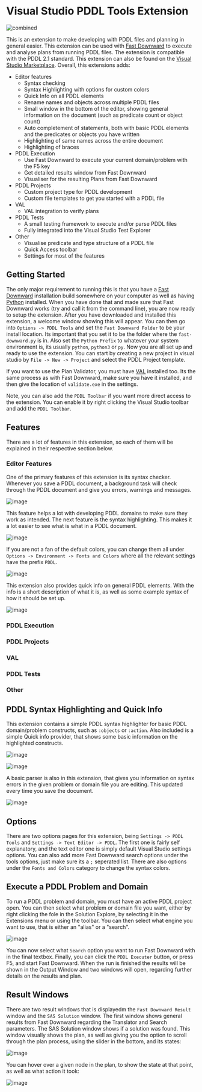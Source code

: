 # Visual Studio PDDL Tools Extension

![combined](https://github.com/kris701/PDDLTools/assets/22596587/5ead8019-9c45-4d5d-94d4-e72d4f361914)

This is an extension to make developing with PDDL files and planning in general easier.
This extension can be used with [Fast Downward](https://www.fast-downward.org/) to execute and analyse plans from running PDDL files. The extension is compatible with the PDDL 2.1 standard.
This extension can also be found on the [Visual Studio Marketplace](https://marketplace.visualstudio.com/items?itemName=KristianSkovJohansen.pddltools).
Overall, this extensions adds:
* Editor features
  * Syntax checking
  * Syntax Highlighting with options for custom colors
  * Quick Info on all PDDL elements
  * Rename names and objects across multiple PDDL files
  * Small window in the bottom of the editor, showing general information on the document (such as predicate count or object count)
  * Auto completement of statements, both with basic PDDL elements and the predicates or objects you have written
  * Highlighting of same names across the entire document
  * Highlighting of braces
* PDDL Execution
  * Use Fast Downward to execute your current domain/problem with the F5 key
  * Get detailed results window from Fast Downward
  * Visualiser for the resulting Plans from Fast Downward
* PDDL Projects
  * Custom project type for PDDL development
  * Custom file templates to get you started with a PDDL file
* VAL
  * VAL integration to verify plans
* PDDL Tests
  * A small testing framework to execute and/or parse PDDL files
  * Fully integrated into the Visual Studio Test Explorer
* Other
  * Visualise predicate and type structure of a PDDL file
  * Quick Access toolbar
  * Settings for most of the features

## Getting Started
The only major requirement to running this is that you have a [Fast Downward](https://www.fast-downward.org/) installation build somewhere on your computer as well as having [Python](https://www.python.org/) installed.
When you have done that and made sure that Fast Downward works (try and call it from the command line), you are now ready to setup the extension.
After you have downloaded and installed this extension, a welcome window showing this will appear.
You can then go into `Options -> PDDL Tools` and set the `Fast Downward Folder` to be your install location. Its important that you set it to be the folder where the `fast-downward.py` is in.
Also set the `Python Prefix` to whatever your system environment is, its usually `python`, `python3` or `py`.
Now you are all set up and ready to use the extension. You can start by creating a new project in visual studio by `File -> New -> Project` and select the PDDL Project template.

If you want to use the Plan Validator, you must have [VAL](https://www.fast-downward.org/SettingUpVal) installed too. Its the same process as with Fast Downward, make sure you have it installed, and then give the location of `validate.exe` in the settings.

Note, you can also add the `PDDL Toolbar` if you want more direct access to the extension. You can enable it by right clicking the Visual Studio toolbar and add the `PDDL Toolbar`.

## Features
There are a lot of features in this extension, so each of them will be explained in their respective section below.

### Editor Features
One of the primary features of this extension is its syntax checker. Whenever you save a PDDL document, a background task will check through the PDDL document and give you errors, warnings and messages.

![image](https://github.com/kris701/PDDLTools/assets/22596587/33f0c0aa-c4d0-425f-beb6-19d6379b46fe)

This feature helps a lot with developing PDDL domains to make sure they work as intended. 
The next feature is the syntax highlighting.
This makes it a lot easier to see what is what in a PDDL document.

![image](https://github.com/kris701/PDDLTools/assets/22596587/9486e528-2299-4950-91c0-63a769aecaf5)

If you are not a fan of the default colors, you can change them all under `Options -> Environment -> Fonts and Colors` where all the relevant settings have the prefix `PDDL`.

![image](https://github.com/kris701/PDDLTools/assets/22596587/4b656014-204e-44eb-b231-e9202af2db49)

This extension also provides quick info on general PDDL elements. With the info is a short description of what it is, as well as some example syntax of how it should be set up.

![image](https://github.com/kris701/PDDLTools/assets/22596587/9c74bc06-6e3d-4e8b-851b-2392797ca8bb)




### PDDL Execution

### PDDL Projects

### VAL

### PDDL Tests

### Other











## PDDL Syntax Highlighting and Quick Info
This extension contains a simple PDDL syntax highlighter for basic PDDL domain/problem constructs, such as `:objects` or `:action`.
Also included is a simple Quick info provider, that shows some basic information on the highlighted constructs.

![image](https://github.com/kris701/PDDLTools/assets/22596587/ec94d09a-548a-4129-8ee0-94770f63b8ed)

![image](https://github.com/kris701/PDDLTools/assets/22596587/0269bfe7-319e-4aad-85b7-2e8b9f7e73ea)

A basic parser is also in this extension, that gives you information on syntax errors in the given problem or domain file you are editing. This updated every time you save the document.

![image](https://github.com/kris701/PDDLTools/assets/22596587/fed581a2-6373-4a4a-84dc-86bb115bd2d2)

## Options
There are two options pages for this extension, being `Settings -> PDDL Tools` and `Settings -> Text Editor -> PDDL`.
The first one is fairly self explanatory, and the text editor one is simply default Visual Studio settings options.
You can also add more Fast Downward search options under the tools options, just make sure its a `;` seperated list.
There are also options under the `Fonts and Colors` category to change the syntax colors.

## Execute a PDDL Problem and Domain
To run a PDDL problem and domain, you must have an active PDDL project open. You can then select what problem or domain file you want, either by right clicking the fole in the Solution Explore, by selecting it in the Extensions menu or using the toolbar. You can then select what engine you want to use, that is either an "alias" or a "search".

![image](https://github.com/kris701/PDDLTools/assets/22596587/539f0c73-51e3-443e-a19b-c3b926c57da7)

You can now select what `Search` option you want to run Fast Downward with in the final textbox.
Finally, you can click the `PDDL Executer` button, or press F5, and start Fast Downward. When the run is finished the results will be shown in the Output Window and two windows will open, regarding further details on the results and plan.

## Result Windows
There are two result windows that is displayedm the `Fast Downward Result` window and the `SAS Solution` window.
The first window shows general results from Fast Downward regarding the Translator and Search parameters.
The SAS Solution window shows if a solution was found.
This window visually shows the plan, as well as giving you the option to scroll through the plan process, using the slider in the bottom, and its states:

![image](https://github.com/kris701/PDDLTools/assets/22596587/019a2883-6d5c-4f47-8362-ad301f1de13e)

You can hover over a given node in the plan, to show the state at that point, as well as what action it took:

![image](https://github.com/kris701/PDDLTools/assets/22596587/b917ea0d-0cdd-4ed3-af0d-e921de345df0)
